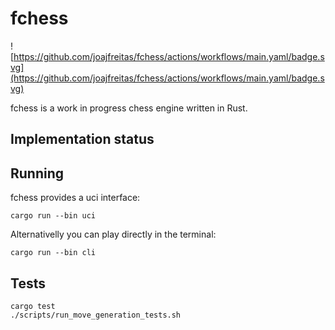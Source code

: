 # fchess

![https://github.com/joajfreitas/fchess/actions/workflows/main.yaml/badge.svg](https://github.com/joajfreitas/fchess/actions/workflows/main.yaml/badge.svg)

fchess is a work in progress chess engine written in Rust.


## Implementation status


## Running

fchess provides a uci interface:
```
cargo run --bin uci
```


Alternativelly you can play directly in the terminal:

```
cargo run --bin cli
```

## Tests

```
cargo test
./scripts/run_move_generation_tests.sh
```
